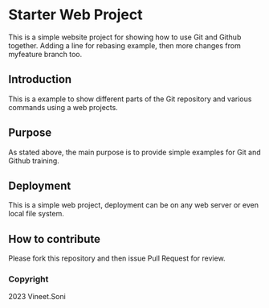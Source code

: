 # Starter Web Project

This is a simple website project for showing how to use Git and Github together. Adding a line for rebasing example, then more changes from myfeature branch too.

## Introduction

This is a example to show different parts of the Git repository and various commands using a web projects.

## Purpose

As stated above, the main purpose is to provide simple examples for Git and Github training.

## Deployment

This is a simple web project, deployment can be on any web server or even local file system.

## How to contribute

Please fork this repository and then issue Pull Request for review.

### Copyright

2023 Vineet.Soni
